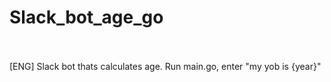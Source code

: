 # Slack_bot_age_go
<br>
<br>
[ENG] Slack bot thats calculates age. Run main.go, enter "my yob is {year}"

